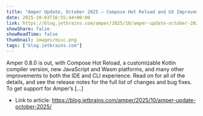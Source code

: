 ```yaml
---
title: "Amper Update, October 2025 – Compose Hot Reload and UX Improvements"
date: 2025-10-03T16:55:44+00:00
link: https://blog.jetbrains.com/amper/2025/10/amper-update-october-2025/
showShare: false
showReadTime: false
thumbnail: images/misc.png
tags: ["blog.jetbrains.com"]
---
```

Amper 0.8.0 is out, with Compose Hot Reload, a customizable Kotlin compiler version, new JavaScript and Wasm platforms, and many other improvements to both the IDE and CLI experience. Read on for all of the details, and see the release notes for the full list of changes and bug fixes. To get support for Amper’s […]

- Link to article: https://blog.jetbrains.com/amper/2025/10/amper-update-october-2025/